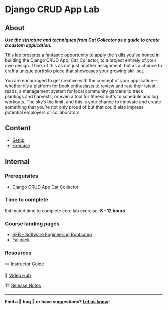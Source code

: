 <h1>
  <span class="prefix"></span>
  <span class="headline">Django CRUD App Lab</span>
</h1>

## About

**_Use the structure and techniques from Cat Collector as a guide to create a custom application._**

This lab presents a fantastic opportunity to apply the skills you've honed in building the Django CRUD App, Cat_Collector, to a project entirely of your own design. Think of this as not just another assignment, but as a chance to craft a unique portfolio piece that showcases your growing skill set. 

You are encouraged to get creative with the concept of your application—whether it’s a platform for book enthusiasts to review and rate their latest reads, a management system for local community gardens to track plantings and harvests, or even a tool for fitness buffs to schedule and log workouts. The sky’s the limit, and this is your chance to innovate and create something that you’re not only proud of but that could also impress potential employers or collaborators.

## Content

- [Setup](./setup/README.md)
- [Exercise](./exercise/README.md)

## Internal

### Prerequisites

- Django CRUD App Cat Collector

### Time to complete

Estimated time to complete core lab exercise: **8 - 12 hours**

### Course landing pages

- [SEB - Software Engineering Bootcamp](https://pages.git.generalassemb.ly/modular-curriculum-all-courses/django-crud-app-lab/canvas-landing-pages/seb.html)
- [Fallback](https://pages.git.generalassemb.ly/modular-curriculum-all-courses/django-crud-app-lab/canvas-landing-pages/fallback.html)

### Resources

✏️ [Instructor Guide](./internal-resources/instructor-guide.md)

🎥 [Video Hub](./internal-resources/video-hub.md)

🏗️ [Release Notes](./internal-resources/release-notes.md)

---

**Find a 👾 bug 👾 or have suggestions? [Let us know](https://pages.git.generalassemb.ly/modular-curriculum-all-courses/universal-resources-internal/module-feedback.html)!**

